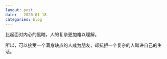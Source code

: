 ```yaml
---
layout: post
date:   2020-01-18
categories: blog
---
```


比起面对内心的黑暗，人的复杂更加难以理解。  

所以，可以接受一个满身缺点的人成为朋友，却抗拒一个复杂的人踏进自己的生活。  











